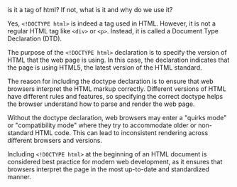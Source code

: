 <!DOCTYPE html> is it a tag of html? If not, what is it and why do we use it?

Yes, `<!DOCTYPE html>` is indeed a tag used in HTML. However, it is not a regular HTML tag like `<div>` or `<p>`. Instead, it is called a Document Type Declaration (DTD).

The purpose of the `<!DOCTYPE html>` declaration is to specify the version of HTML that the web page is using. In this case, the declaration indicates that the page is using HTML5, the latest version of the HTML standard.

The reason for including the doctype declaration is to ensure that web browsers interpret the HTML markup correctly. Different versions of HTML have different rules and features, so specifying the correct doctype helps the browser understand how to parse and render the web page.

Without the doctype declaration, web browsers may enter a "quirks mode" or "compatibility mode" where they try to accommodate older or non-standard HTML code. This can lead to inconsistent rendering across different browsers and versions.

Including `<!DOCTYPE html>` at the beginning of an HTML document is considered best practice for modern web development, as it ensures that browsers interpret the page in the most up-to-date and standardized manner.